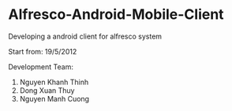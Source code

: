 Alfresco-Android-Mobile-Client
==============================

Developing a android client for alfresco system

Start from: 19/5/2012

Development Team:
1. Nguyen Khanh Thinh
2. Dong Xuan Thuy
3. Nguyen Manh Cuong


